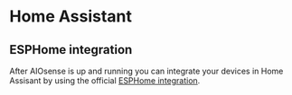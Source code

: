 # Home Assistant

## ESPHome integration

After AIOsense is up and running you can integrate your devices in Home Assisant by using the
official [ESPHome integration](https://www.home-assistant.io/integrations/esphome/).
